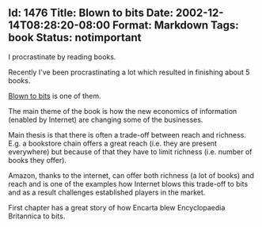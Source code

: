 Id: 1476
Title: Blown to bits
Date: 2002-12-14T08:28:20-08:00
Format: Markdown
Tags: book
Status: notimportant
--------------
I procrastinate by reading books.

Recently I've been procrastinating a lot which resulted in finishing about 5 books.

[Blown to bits](http://www.amazon.com/exec/obidos/tg/detail/-/087584877X/) is one
of them.

The main theme of the book is how the new economics of information (enabled by Internet) are changing some of the businesses.

Main thesis is that there is often a trade-off between reach and
richness. E.g. a bookstore chain offers a great reach (i.e. they are
present everywhere) but because of that they have to limit richness
(i.e. number of books they offer).

Amazon, thanks to the internet, can offer both richness (a lot of books) and reach and is one of the examples how Internet blows this trade-off to bits and as a result challenges established players in the market.

First chapter has a great story of how Encarta blew Encyclopaedia Britannica to bits.

